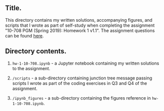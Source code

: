 ## Title.

This directory contains my written solutions, accompanying figures, and scripts that I wrote as part of self-study when completing the assignment "10-708 PGM (Spring 2019): Homework 1 v1.1". The assignment questions can be found [here](https://github.com/cyber-rhythms/cmu-10-708-probabilistic-graphical-models-spring-2019/blob/master/assignments/hw-1/hw-1-v1.1.pdf).

## Directory contents.

1. `hw-1-10-708.ipynb` - a Jupyter notebook containing my written solutions to the assignment.

2. `/scripts` - a sub-directory containing junction tree message passing scripts I wrote as part of the coding exercises in Q3 and Q4 of the assignment.

3. `/ipynb_figures` - a sub-directory containing the figures reference in `hw-1-10-708.ipynb`.

## 
